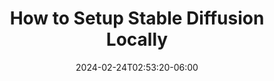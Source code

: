 ---
date: '2024-02-24T02:53:20-06:00'
title: 'How to Setup Stable Diffusion Locally'
draft: true
tags: [stable diffusion, deep learning, machine learning, artificial intelligence, image generation]
description: "How to install and setup Stable Diffusion locally."
---